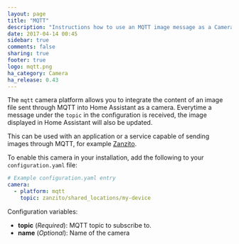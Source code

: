 ```yaml
---
layout: page
title: "MQTT"
description: "Instructions how to use an MQTT image message as a Camera within Home Assistant."
date: 2017-04-14 00:45
sidebar: true
comments: false
sharing: true
footer: true
logo: mqtt.png
ha_category: Camera
ha_release: 0.43
---
```


The `mqtt` camera platform allows you to integrate the content of an image file sent through MQTT into Home Assistant as a camera. Everytime a message under the `topic` in the configuration is received, the image displayed in Home Assistant will also be updated.

This can be used with an application or a service capable of sending images through MQTT, for example [Zanzito](https://play.google.com/store/apps/details?id=it.barbaro.zanzito).

To enable this camera in your installation, add the following to your `configuration.yaml` file:

```yaml
# Example configuration.yaml entry
camera:
  - platform: mqtt
    topic: zanzito/shared_locations/my-device
```

Configuration variables:

 - **topic** (*Required*): MQTT topic to subscribe to.
 - **name** (*Optional*): Name of the camera


